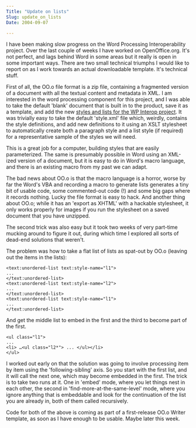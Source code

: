 ```yaml
---
Title: "Update on lists"
Slug: update_on_lists
Date: 2004-09-07

---
```

I have been making slow progress on the Word Processing Interoperability
project. Over the last couple of weeks I have worked on OpenOffice.org.
It's not perfect, and lags behind Word in some areas but it really is
open in some important ways. There are two small technical triumphs I
would like to report on as I work towards an actual downloadable
template. It's technical stuff.

First of all, the OO.o file format is a zip file, containing a
fragmented version of a document with all the textual content and
metadata in XML. I am interested in the word processing component for
this project, and I was able to take the default 'blank' document that
is built in to the product, save it as a template, and add the new
[styles and lists for the WP Interop project](wp-interop-styles). It was
trivially easy to take the default 'style.xml' file which, weirdly,
contains the style definitions, and add new definitions to it using an
XSLT stylesheet to automatically create both a paragraph style and a
list style (if required) for a representative sample of the styles we
will need.

This is a great job for a computer, building styles that are easily
parameterized. The same is presumably possible in Word using an XML-ized
version of a document, but it is easy to do in Word's macro language,
and there is an existing macro from my past we can adapt.

The bad news about OO.o is that the macro language is a horror, worse by
far the Word's VBA and recording a macro to generate lists generates a
tiny bit of usable code, some commented-out code (!) and some big gaps
where it records nothing. Lucky the file format is easy to hack. And
another thing about OO.o; while it has an 'export as XHTML' with a
hackable stylesheet, it only works properly for images if you run the
stylesheet on a saved document that you have unzipped.

The second trick was also easy but it took two weeks of very part-time
mucking around to figure it out, during which time I explored all sorts
of dead-end solutions that weren't.

The problem was how to take a flat list of lists as spat-out by OO.o
(leaving out the items in the lists):

    <text:unordered-list text:style-name="l1">
    ...
    </text:unordered-list>
    <text:unordered-list text:style-name="l2">
    ...
    </text:unordered-list>
    <text:unordered-list text:style-name="l1">
    ...
    </text:unordered-list>

And get the middle list to embed in the first and the third to become
part of the first.

    <ul class="l1"> 
    ... 
    <li> …<ul class="l2*"> ... </ul></li>
    </ul>

I worked out early on that the solution was going to involve processing
item by item using the 'following-sibling' axis. So you start with the
first list, and it will call the next one, which may become embedded in
the first. The trick is to take two runs at it. One in 'embed' mode,
where you let things nest in each other, the second in
'find-more-at-the-same-level' mode, where you ignore anything that is
embeddable and look for the continuation of the list you are already in,
both of them called recursively.

Code for both of the above is coming as part of a first-release OO.o
Writer template, as soon as I have enough to be usable. Maybe later this
week.
